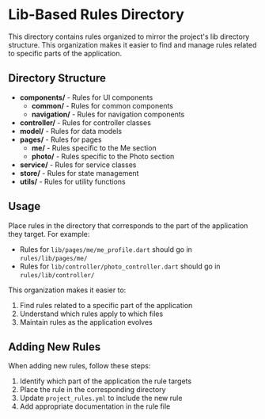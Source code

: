 # Lib-Based Rules Directory

This directory contains rules organized to mirror the project's lib directory structure. This organization makes it easier to find and manage rules related to specific parts of the application.

## Directory Structure

- **components/** - Rules for UI components
  - **common/** - Rules for common components
  - **navigation/** - Rules for navigation components
- **controller/** - Rules for controller classes
- **model/** - Rules for data models
- **pages/** - Rules for pages
  - **me/** - Rules specific to the Me section
  - **photo/** - Rules specific to the Photo section
- **service/** - Rules for service classes
- **store/** - Rules for state management
- **utils/** - Rules for utility functions

## Usage

Place rules in the directory that corresponds to the part of the application they target. For example:

- Rules for `lib/pages/me/me_profile.dart` should go in `rules/lib/pages/me/`
- Rules for `lib/controller/photo_controller.dart` should go in `rules/lib/controller/`

This organization makes it easier to:

1. Find rules related to a specific part of the application
2. Understand which rules apply to which files
3. Maintain rules as the application evolves

## Adding New Rules

When adding new rules, follow these steps:

1. Identify which part of the application the rule targets
2. Place the rule in the corresponding directory
3. Update `project_rules.yml` to include the new rule
4. Add appropriate documentation in the rule file